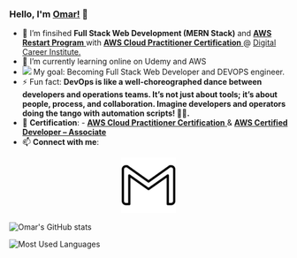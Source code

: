 ### Hello, I'm <a href="https://github.com/okhouja">Omar!</a> 👋

- 🌱 I’m finsihed **Full Stack Web Development (**MERN Stack**)** and  <a href="https://www.credly.com/badges/126b1aa5-c8f5-4ae4-93ca-839e829ff8e5"> **AWS Restart Program** </a> with <a href="https://www.credly.com/badges/2cf5e679-056b-4868-8cfa-4f447902cdb8"> **AWS Cloud Practitioner Certification** </a>  @ <a href="https://digitalcareerinstitute.org/">Digital Career Institute. </a>
- 🔭 I’m currently learning online on Udemy and AWS 
- <img src='https://github.githubassets.com/images/icons/emoji/unicode/1f945.png' width="21px"> My goal: Becoming Full Stack Web Developer and DEVOPS engineer.
- ⚡ Fun fact: **DevOps is like a well-choreographed dance between developers and operations teams. It’s not just about tools; it’s about people, process, and collaboration. Imagine developers and operators doing the tango with automation scripts! 💃🕺.**
- 🎉 **Certification**: - <a href="https://www.credly.com/badges/2cf5e679-056b-4868-8cfa-4f447902cdb8"> **AWS Cloud Practitioner Certification** </a> & <a href="https://www.credly.com/badges/56b237da-e91b-45f2-a583-f330ff63a28c"> **AWS Certified Developer – Associate** </a>
-  📫 **Connect with me**:

<p align="center">
<a href="mailto:omar0940@gmail.com"   ><img  width="100px" src='https://github.com/okhouja/okhouja/blob/main/gmail.svg'></a> </p>

<!--
### Languages and Tools:
<p><img src='https://github.com/okhouja/okhouja/blob/main/react.svg' width="50px"><img src='https://github.com/okhouja/okhouja/blob/main/js.svg' width="50px"><img src='https://github.com/okhouja/okhouja/blob/main/html5.svg' width="50px"><img src='https://github.com/okhouja/okhouja/blob/main/css3.svg' width="50px"><img src='https://github.com/okhouja/okhouja/blob/main/gmail.svg' width="50px"></p>
-->

![Omar's GitHub stats](https://github-readme-stats.vercel.app/api?username=okhouja&show_icons=true&theme=chartreuse-dark)

![Most Used Languages](https://github-readme-stats.vercel.app/api/top-langs/?username=okhouja&&hide=CSS&layout=compact&theme=chartreuse-dark)


<!--
**okhouja/okhouja** is a ✨ _special_ ✨ repository because its `README.md` (this file) appears on your GitHub profile.

Here are some ideas to get you started:

- 🔭 I’m currently working on ...
- 🌱 I’m currently learning ...
- 👯 I’m looking to collaborate on ...
- 🤔 I’m looking for help with ...
- 💬 Ask me about ...
- 📫 How to reach me: ...
- 😄 Pronouns: ...
- ⚡ Fun fact: ...
-->
